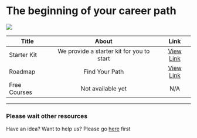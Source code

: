 <h1>The beginning of your career path</h1>
<img src="https://user-images.githubusercontent.com/73097560/115834477-dbab4500-a447-11eb-908a-139a6edaec5c.gif">

| Title       | About      | Link  |
|-------------|:---------:|:-----:|
| Starter Kit | We provide a starter kit for you to start | <a href="https://github.com/SurPathHub/starter-kit/blob/main/resources/starter-kit.md">View Link</a> |
| Roadmap     | Find Your Path | <a href="https://github.com/SurPathHub/starter-kit/tree/main/roadmap">View Link</a> |
| Free Courses | Not available yet | N/A |

<hr />

<h3>Please wait other resources</h3>
<p>Have an idea? Want to help us? Please go <a href="https://github.com/SurPathHub/starter-kit/discussions/3">here</a> first
